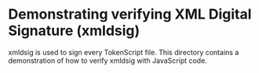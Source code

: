 Demonstrating verifying XML Digital Signature (xmldsig)
====

xmldsig is used to sign every TokenScript file. This directory contains a
demonstration of how to verify xmldsig with JavaScript code.
